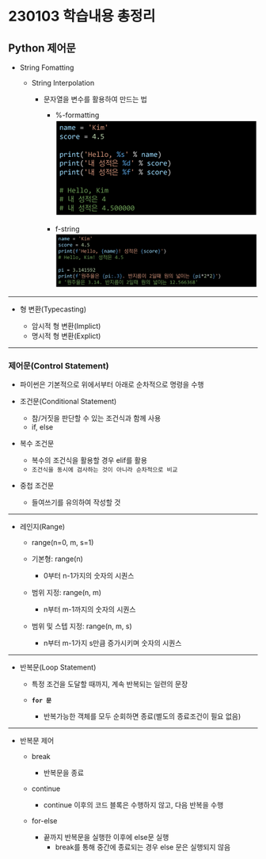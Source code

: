 # 230103 학습내용 총정리

## Python 제어문

- String Fomatting

    - String Interpolation

        - 문자열을 변수를 활용하여 만드는 법
            - %-formatting
            ![%](1.jpg)

            - f-string
            ![f](2.jpg)

---

- 형 변환(Typecasting)

    - 암시적 형 변환(Implict)
    - 명시적 형 변환(Explict)

---

### 제어문(Control Statement)

- 파이썬은 기본적으로 위에서부터 아래로 순차적으로 명령을 수행

- 조건문(Conditional Statement)
    - 참/거짓을 판단할 수 있는 조건식과 함께  사용
    - if, else

- 복수 조건문
    - 복수의 조건식을 활용할 경우 elif를 활용
    - `조건식을 동시에 검사하는 것이 아니라 순차적으로 비교`

- 중첩 조건문
    - 들여쓰기를 유의하여 작성할 것

---
- 레인지(Range)

    - range(n=0, m, s=1)

    - 기본형: range(n)
        - 0부터 n-1가지의 숫자의 시퀀스

    - 범위 지정: range(n, m)
        - n부터 m-1까지의 숫자의 시퀀스

    - 범위 및 스텝 지정: range(n, m, s)
        - n부터 m-1가지 s만큼 증가시키며 숫자의 시퀀스

---
- 반복문(Loop Statement)

    - 특정 조건을 도달할 때까지, 계속 반복되는 일련의 문장

    - **`for 문`**

        - 반복가능한 객체를 모두 순회하면 종료(별도의 종료조건이 필요 없음)
    
---

- 반복문 제어

    - break
        - 반복문을 종료

    - continue
        - continue 이후의 코드 블록은 수행하지 않고, 다음 반복을 수행
        
    - for-else
        - 끝까지 반복문을 실행한 이후에 else문 실행
            - break를 통해 중간에 종료되는 경우 else 문은 실행되지 않음